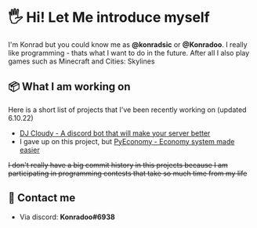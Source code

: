 # 🖐️ Hi! Let Me introduce myself
I'm Konrad but you could know me as **@konradsic** or **@Konradoo**. 
I really like programming - thats what I want to do in the future. After all I also play games such as Minecraft and Cities: Skylines

## 📦 What I am working on
Here is a short list of projects that I've been recently working on (updated 6.10.22)
* [DJ Cloudy - A discord bot that will make your server better](https://github.com/konradsic/dj-cloudy)
* I gave up on this project, but [PyEconomy - Economy system made easier](https://github.com/konradsic/py-economy)

~~I don't really have a big commit history in this projects because I am participating in programming contests that take so much time from my life~~

## 📨 Contact me
* Via discord: **Konradoo#6938**
